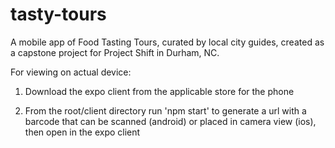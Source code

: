 # tasty-tours

A mobile app of Food Tasting Tours, curated by local city guides, created as a capstone project for Project Shift in Durham, NC.

For viewing on actual device:
1. Download the expo client from the applicable store for the phone

2. From the root/client directory run 'npm start' to generate a url with a barcode that can be scanned (android) or placed
  in camera view (ios), then open in the expo client
 

